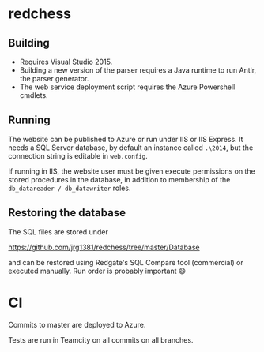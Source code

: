 redchess
========

## Building

* Requires Visual Studio 2015. 
* Building a new version of the parser requires a Java runtime to run Antlr, the parser generator. 
* The web service deployment script requires the Azure Powershell cmdlets.

## Running

The website can be published to Azure or run under IIS or IIS Express. It needs a SQL Server database, by default an instance called `.\2014`, but the connection string is editable in `web.config`.

If running in IIS, the website user must be given execute permissions on the stored procedures in the database, in addition to membership of the `db_datareader / db_datawriter` roles.

## Restoring the database

The SQL files are stored under

https://github.com/jrg1381/redchess/tree/master/Database 

and can be restored using Redgate's SQL Compare tool (commercial) or executed manually. Run order is probably important :smile:

# CI

Commits to master are deployed to Azure.

Tests are run in Teamcity on all commits on all branches.
